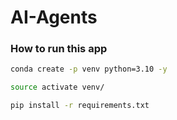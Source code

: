 # AI-Agents

### How to run this app
```bash
conda create -p venv python=3.10 -y

source activate venv/
```

```bash
pip install -r requirements.txt

```